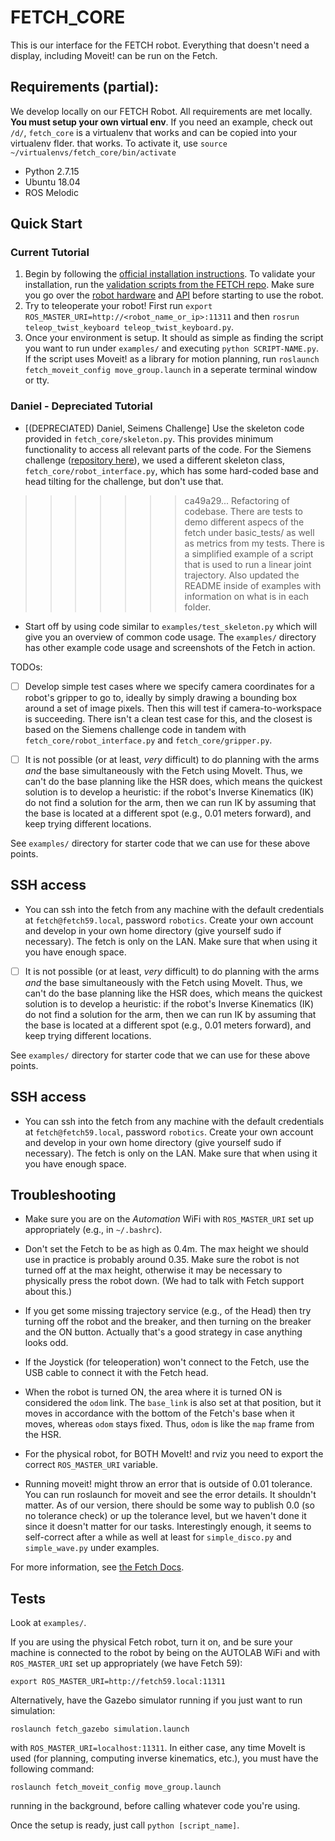 # FETCH_CORE

This is our interface for the FETCH robot. Everything that doesn't need a display, including Moveit! can be run on the Fetch.

## Requirements (partial):

We develop locally on our FETCH Robot. All requirements are met locally. **You must setup your own virtual env**. If you need an example, check out `/d/`, `fetch_core` is a virtualenv that works and can be copied into your virtualenv flder. that works. To activate it, use `source ~/virtualenvs/fetch_core/bin/activate`


- Python 2.7.15
- Ubuntu 18.04
- ROS Melodic

## Quick Start

### Current Tutorial
1. Begin by following the [official installation instructions](http://wiki.ros.org/melodic/Installation/Ubuntu). To validate your installation, run the [validation scripts from the FETCH repo](https://docs.fetchrobotics.com/indigo_to_melodic.html#post-install-validation). Make sure you go over the [robot hardware](https://docs.fetchrobotics.com/robot_hardware.html#mechanism-terminology) and [API][1] before starting to use the robot.
2.  Try to teleoperate your robot! First run `export ROS_MASTER_URI=http://<robot_name_or_ip>:11311` and then `rosrun teleop_twist_keyboard teleop_twist_keyboard.py`.
3. Once your environment is setup. It should as simple as finding the script you want to run under `examples/` and executing `python SCRIPT-NAME.py`. If the script uses Moveit! as a library for motion planning, run `roslaunch fetch_moveit_config move_group.launch` in a seperate terminal window or tty.

### Daniel - Depreciated Tutorial

- [(DEPRECIATED) Daniel, Seimens Challenge] Use the skeleton code provided in `fetch_core/skeleton.py`. This provides minimum functionality to access all relevant parts of the code. For the Siemens challenge ([repository here][1]), we used a different skeleton class, `fetch_core/robot_interface.py`, which has some hard-coded base and head tilting for the challenge, but don't use that.
>>>>>>> ca49a29... Refactoring of codebase. There are tests to demo different aspecs of the fetch under basic_tests/ as well as metrics from my tests. There is a simplified example of a script that is used to run a linear joint trajectory. Also updated the README inside of examples with information on what is in each folder.

- Start off by using code similar to `examples/test_skeleton.py` which will give
  you an overview of common code usage. The `examples/` directory has other
  example code usage and screenshots of the Fetch in action.

TODOs:

- [ ] Develop simple test cases where we specify camera coordinates for a robot's gripper to go to, ideally by simply drawing a bounding box around a set of image pixels.  Then this will test if camera-to-workspace is succeeding. There isn't a clean test case for this, and the closest is based on the Siemens challenge code in tandem with `fetch_core/robot_interface.py` and `fetch_core/gripper.py`.

- [ ] It is not possible (or at least, *very* difficult) to do planning with the arms *and* the base simultaneously with the Fetch using MoveIt. Thus, we can't do the base planning like the HSR does, which means the quickest solution is to develop a heuristic: if the robot's Inverse Kinematics (IK) do not find a solution for the arm, then we can run IK by assuming that the base is located at a different spot (e.g., 0.01 meters forward), and keep trying different locations.

See `examples/` directory for starter code that we can use for these above points.

## SSH access

- You can ssh into the fetch from any machine with the default credentials at 
`fetch@fetch59.local`, password `robotics`. Create your own account and develop 
in your own home directory (give yourself sudo if necessary). The fetch is only
on the LAN. Make sure that when using it you have enough space.

- [ ] It is not possible (or at least, *very* difficult) to do planning with the arms *and* the base simultaneously with the Fetch using MoveIt. Thus, we can't do the base planning like the HSR does, which means the quickest solution is to develop a heuristic: if the robot's Inverse Kinematics (IK) do not find a solution for the arm, then we can run IK by assuming that the base is located at a different spot (e.g., 0.01 meters forward), and keep trying different locations.

See `examples/` directory for starter code that we can use for these above points.

## SSH access

- You can ssh into the fetch from any machine with the default credentials at 
`fetch@fetch59.local`, password `robotics`. Create your own account and develop 
in your own home directory (give yourself sudo if necessary). The fetch is only
on the LAN. Make sure that when using it you have enough space.


## Troubleshooting

- Make sure you are on the *Automation* WiFi with `ROS_MASTER_URI` set up
  appropriately (e.g., in `~/.bashrc`).

- Don't set the Fetch to be as high as 0.4m. The max height we should use in
  practice is probably around 0.35. Make sure the robot is not turned off at the
  max height, otherwise it may be necessary to physically press the robot down.
  (We had to talk with Fetch support about this.)

- If you get some missing trajectory service (e.g., of the Head) then try
  turning off the robot and the breaker, and then turning on the breaker and the
  ON button. Actually that's a good strategy in case anything looks odd.

- If the Joystick (for teleoperation) won't connect to the Fetch, use the USB
  cable to connect it with the Fetch head.

- When the robot is turned ON, the area where it is turned ON is considered the
  `odom` link. The `base_link` is also set at that position, but it moves in
  accordance with the bottom of the Fetch's base when it moves, whereas `odom`
  stays fixed. Thus, `odom` is like the `map` frame from the HSR.

- For the physical robot, for BOTH MoveIt! and rviz you need to export the
  correct `ROS_MASTER_URI` variable.

- Running moveit! might throw an error that is outside of 0.01 tolerance. You can run roslaunch for moveit and see the error details. It shouldn't matter. As of our version, there should be some way to publish 0.0 (so no tolerance check) or up the tolerance level, but we haven't done it since it doesn't matter for our tasks. Interestingly enough, it seems to self-correct after a while as well at least for `simple_disco.py` and `simple_wave.py` under examples.

For more information, see [the Fetch Docs][2].

## Tests

Look at `examples/`.

If you are using the physical Fetch robot, turn it on, and be sure your machine
is connected to the robot by being on the AUTOLAB WiFi and with `ROS_MASTER_URI`
set up appropriately (we have Fetch 59):

```
export ROS_MASTER_URI=http://fetch59.local:11311
```

Alternatively, have the Gazebo simulator running if you just want to run
simulation:

```
roslaunch fetch_gazebo simulation.launch
```

with `ROS_MASTER_URI=localhost:11311`. In either case, any time MoveIt is used
(for planning, computing inverse kinematics, etc.), you must have the following
command:

```
roslaunch fetch_moveit_config move_group.launch
```

running in the background, before calling whatever code you're using.

Once the setup is ready, just call `python [script_name]`.


[1]:https://github.com/BerkeleyAutomation/siemens_challenge
[2]:http://docs.fetchrobotics.com/index.html
[3]:http://wiki.ros.org/ROS/Tutorials/WritingPublisherSubscriber%28python%29
[4]:https://docs.fetchrobotics.com/api_overview.html
[5]:https://docs.ros.org/diamondback/api/actionlib/html/classactionlib_1_1simple__action__client_1_1SimpleActionClient.html
